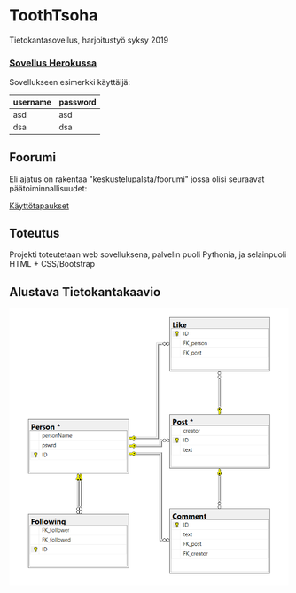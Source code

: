 # ToothTsoha
Tietokantasovellus, harjoitustyö syksy 2019

### [Sovellus Herokussa](https://tsohafoorumi.herokuapp.com/)

Sovellukseen esimerkki käyttäijä:

| username | password |
|----------|----------|
| asd      | asd      |  
| dsa      | dsa      | 

## Foorumi

Eli ajatus on rakentaa "keskustelupalsta/foorumi" jossa olisi seuraavat päätoiminnallisuudet:

[Käyttötapaukset](documentation/UserStories.md)

## Toteutus

Projekti toteutetaan web sovelluksena, palvelin puoli Pythonia, ja selainpuoli HTML + CSS/Bootstrap



## Alustava Tietokantakaavio

![alt text](documentation/images/tsoha.PNG)
